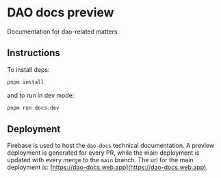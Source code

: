 # DAO docs preview

Documentation for dao-related matters.

## Instructions

To install deps:

```sh
pnpm install
```

and to run in dev mode:

```sh
pnpm run docs:dev
```

## Deployment

Firebase is used to host the `dao-docs` technical documentation. A preview
deployment is generated for every PR, while the main deployment is updated with
every merge to the `main` branch. The url for the main deployment is:
[https://dao-docs.web.app](https://dao-docs.web.app).
